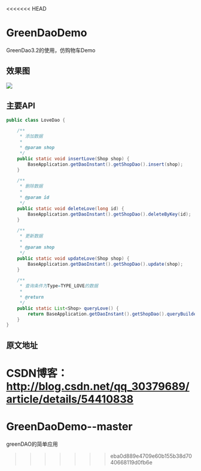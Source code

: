 <<<<<<< HEAD
# GreenDaoDemo
GreenDao3.2的使用，仿购物车Demo

## 效果图

![](https://github.com/AndroidHensen/GreenDaoDemo/blob/master/app/src/main/res/drawable/preview.png)

## 主要API

```java
public class LoveDao {

    /**
     * 添加数据
     *
     * @param shop
     */
    public static void insertLove(Shop shop) {
        BaseApplication.getDaoInstant().getShopDao().insert(shop);
    }

    /**
     * 删除数据
     *
     * @param id
     */
    public static void deleteLove(long id) {
        BaseApplication.getDaoInstant().getShopDao().deleteByKey(id);
    }

    /**
     * 更新数据
     *
     * @param shop
     */
    public static void updateLove(Shop shop) {
        BaseApplication.getDaoInstant().getShopDao().update(shop);
    }

    /**
     * 查询条件为Type=TYPE_LOVE的数据
     *
     * @return
     */
    public static List<Shop> queryLove() {
        return BaseApplication.getDaoInstant().getShopDao().queryBuilder().where(ShopDao.Properties.Type.eq(Shop.TYPE_LOVE)).list();
    }
}
```

## 原文地址

CSDN博客：http://blog.csdn.net/qq_30379689/article/details/54410838
=======
# GreenDaoDemo--master
greenDAO的简单应用
>>>>>>> eba0d889e4709e60b155b38d7040668119d0fb6e
